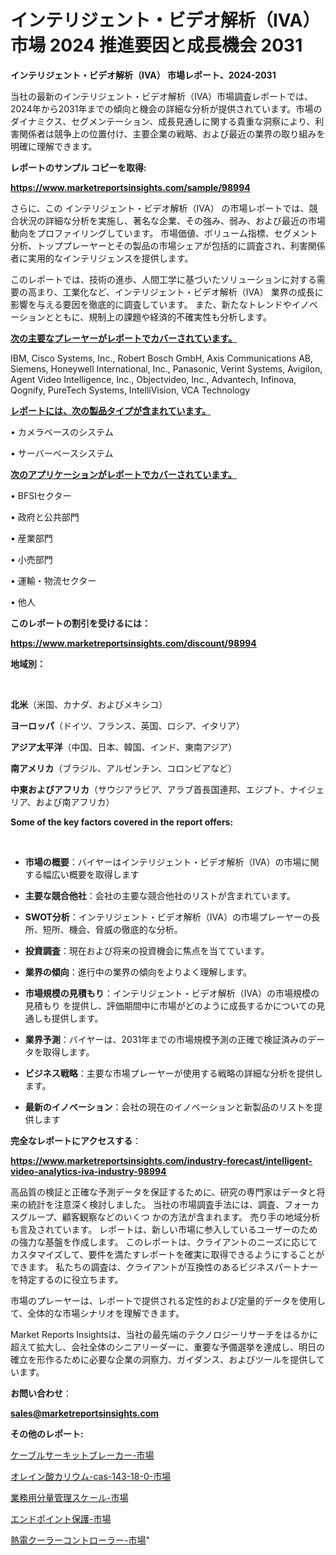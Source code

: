 # インテリジェント・ビデオ解析（IVA） 市場 2024 推進要因と成長機会 2031

<strong>インテリジェント・ビデオ解析（IVA） 市場レポート、2024-2031</strong>

当社の最新のインテリジェント・ビデオ解析（IVA）市場調査レポートでは、2024年から2031年までの傾向と機会の詳細な分析が提供されています。市場のダイナミクス、セグメンテーション、成長見通しに関する貴重な洞察により、利害関係者は競争上の位置付け、主要企業の戦略、および最近の業界の取り組みを明確に理解できます。



<strong>レポートのサンプル コピーを取得:</strong> <a href=https://www.marketreportsinsights.com/sample/98994>

<strong><u>https://www.marketreportsinsights.com/sample/98994</u></strong></a>

さらに、この インテリジェント・ビデオ解析（IVA） の市場レポートでは、競合状況の詳細な分析を実施し、著名な企業、その強み、弱み、および最近の市場動向をプロファイリングしています。 市場価値、ボリューム指標、セグメント分析、トッププレーヤーとその製品の市場シェアが包括的に調査され、利害関係者に実用的なインテリジェンスを提供します。

このレポートでは、技術の進歩、人間工学に基づいたソリューションに対する需要の高まり、工業化など、インテリジェント・ビデオ解析（IVA） 業界の成長に影響を与える要因を徹底的に調査しています。 また、新たなトレンドやイノベーションとともに、規制上の課題や経済的不確実性も分析します。



<strong><u>次の主要なプレーヤーがレポートでカバーされています。</u></strong>

IBM, Cisco Systems, Inc., Robert Bosch GmbH, Axis Communications AB, Siemens, Honeywell International, Inc., Panasonic, Verint Systems, Avigilon, Agent Video Intelligence, Inc., Objectvideo, Inc., Advantech, Infinova, Qognify, PureTech Systems, IntelliVision, VCA Technology



<strong><u><b>レポートには、次の製品タイプが含まれています。</b></u></strong>

• カメラベースのシステム

• サーバーベースシステム



<strong><u><b>次のアプリケーションがレポートでカバーされています。</b></u></strong>

• BFSIセクター

• 政府と公共部門

• 産業部門

• 小売部門

• 運輸・物流セクター

• 他人



<strong><b>このレポートの割引を受けるには：</b></strong>

<a href=https://www.marketreportsinsights.com/discount/98994>

<strong><u>https://www.marketreportsinsights.com/discount/98994</u></strong></a>



<strong>地域別：</strong>

<strong> </strong>



<strong>北米</strong>（米国、カナダ、およびメキシコ）



<strong>ヨーロッパ</strong>（ドイツ、フランス、英国、ロシア、イタリア）



<strong>アジア太平洋</strong>（中国、日本、韓国、インド、東南アジア）



<strong>南アメリカ</strong>（ブラジル、アルゼンチン、コロンビアなど）



<strong>中東およびアフリカ</strong>（サウジアラビア、アラブ首長国連邦、エジプト、ナイジェリア、および南アフリカ）



<strong>Some of the key factors covered in the report offers:</strong>

<strong> </strong>
<ul>
  <li>

<strong>市場の概要</strong>：バイヤーはインテリジェント・ビデオ解析（IVA）の市場に関する幅広い概要を取得します</li>
  <li>

<strong>主要な競合他社</strong>：会社の主要な競合他社のリストが含まれています。</li>
  <li>

<strong>SWOT分析</strong>：インテリジェント・ビデオ解析（IVA）の市場プレーヤーの長所、短所、機会、脅威の徹底的な分析。</li>
  <li>

<strong>投資調査</strong>：現在および将来の投資機会に焦点を当てています。</li>
  <li>

<strong>業界の傾向</strong>：進行中の業界の傾向をよりよく理解します。</li>
  <li>

<strong>市場規模の見積もり</strong>：インテリジェント・ビデオ解析（IVA）の市場規模の見積もり を提供し、評価期間中に市場がどのように成長するかについての見通しも提供します。</li>
  <li>

<strong>業界予測</strong>：バイヤーは、2031年までの市場規模予測の正確で検証済みのデータを取得します。</li>
  <li>

<strong>ビジネス戦略</strong>：主要な市場プレーヤーが使用する戦略の詳細な分析を提供します。</li>
  <li>

<strong>最新のイノベーション</strong>：会社の現在のイノベーションと新製品のリストを提供します</li>
</ul>


<strong>完全なレポートにアクセスする</strong>：

<a href=https://www.marketreportsinsights.com/industry-forecast/intelligent-video-analytics-iva-industry-98994>

<strong><u>https://www.marketreportsinsights.com/industry-forecast/intelligent-video-analytics-iva-industry-98994</u></strong></a>

高品質の検証と正確な予測データを保証するために、研究の専門家はデータと将来の統計を注意深く検討しました。 当社の市場調査手法には、調査、フォーカスグループ、顧客観察などのいくつ かの方法が含まれます。 売り手の地域分析も言及されています。 レポートは、新しい市場に参入しているユーザーのための強力な基盤を作成します。 このレポートは、クライアントのニーズに応じてカスタマイズして、要件を満たすレポートを確実に取得できるようにすることができます。 私たちの調査は、クライアントが互換性のあるビジネスパートナーを特定するのに役立ちます。

市場のプレーヤーは、レポートで提供される定性的および定量的データを使用して、全体的な市場シナリオを理解できます。

Market Reports Insightsは、当社の最先端のテクノロジーリサーチをはるかに超えて拡大し、会社全体のシニアリーダーに、重要な予備選挙を達成し、明日の確立を形作るために必要な企業の洞察力、ガイダンス、およびツールを提供しています。



<strong><b>お問い合わせ</b></strong>：

<a href=mailto:sales@marketreportsinsights.com>

<strong><u>sales@marketreportsinsights.com</u></strong></a>



<strong>その他のレポート:</strong>

<a href=https://www.linkedin.com/pulse/ケーブルサーキットブレーカー-市場-2023-推進要因と成長機会-2030-prl1f/>ケーブルサーキットブレーカー-市場</a>

<a href=https://www.linkedin.com/pulse/オレイン酸カリウム-cas-143-18-0-市場-2023-推進要因と成長機会-1inif/>オレイン酸カリウム-cas-143-18-0-市場</a>

<a href=https://www.linkedin.com/pulse/業務用分量管理スケール-市場-2023-新興市場-将来の動向と市場需要-2030-0wd9f/>業務用分量管理スケール-市場</a>

<a href=https://www.linkedin.com/pulse/エンドポイント保護-市場-2023-競争分析と事業成長-2030-data-dive-discoveries-24-analysis-ss9vf/>エンドポイント保護-市場</a>

<a href=https://www.linkedin.com/pulse/熱電クーラーコントローラー-市場-2023-競争分析と事業成長-2030-pr-news-hub-div2f/>熱電クーラーコントローラー-市場</a>"

